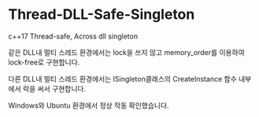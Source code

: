 # Thread-DLL-Safe-Singleton
c++17 Thread-safe, Across dll singleton

같은 DLL내 멀티 스레드 환경에서는 lock을 쓰지 않고 memory_order를 이용하여 lock-free로 구현합니다.

다른 DLL내 멀티 스레드 환경에서는 ISingleton클래스의 CreateInstance 함수 내부에서 락을 써서 구현합니다.

Windows와 Ubuntu 환경에서 정상 작동 확인했습니다.
